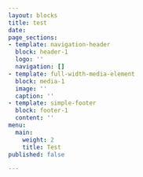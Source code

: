 ```yaml
---
layout: blocks
title: test
date: 
page_sections:
- template: navigation-header
  block: header-1
  logo: ''
  navigation: []
- template: full-width-media-element
  block: media-1
  image: ''
  caption: ''
- template: simple-footer
  block: footer-1
  content: ''
menu:
  main:
    weight: 2
    title: Test
published: false

---
```

